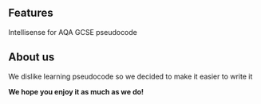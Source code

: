 
## Features

Intellisense for AQA GCSE pseudocode

## About us

We dislike learning pseudocode so we decided to make it easier to write it

**We hope you enjoy it as much as we do!**
